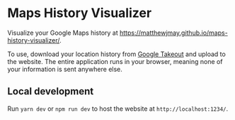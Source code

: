 # Maps History Visualizer
Visualize your Google Maps history at https://matthewjmay.github.io/maps-history-visualizer/.

To use, download your location history from [Google Takeout](https://takeout.google.com/) and upload to the website. The entire application runs in your browser, meaning none of your information is sent anywhere else.

## Local development
Run `yarn dev` or `npm run dev` to host the website at `http://localhost:1234/`.
